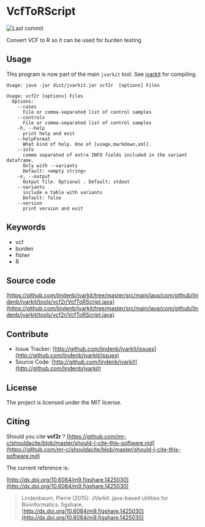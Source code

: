 # VcfToRScript

![Last commit](https://img.shields.io/github/last-commit/lindenb/jvarkit.png)

Convert VCF to R so it can be used for burden testing


## Usage


This program is now part of the main `jvarkit` tool. See [jvarkit](JvarkitCentral.md) for compiling.


```
Usage: java -jar dist/jvarkit.jar vcf2r  [options] Files

Usage: vcf2r [options] Files
  Options:
    --cases
      File or comma-separated list of control samples
    --controls
      File or comma-separated list of control samples
    -h, --help
      print help and exit
    --helpFormat
      What kind of help. One of [usage,markdown,xml].
    --info
      comma separated of extra INFO fields included in the variant dataframe. 
      Only with --variants
      Default: <empty string>
    -o, --output
      Output file. Optional . Default: stdout
    --variants
      include a table with variants
      Default: false
    --version
      print version and exit

```


## Keywords

 * vcf
 * burden
 * fisher
 * R


## Source code 

[https://github.com/lindenb/jvarkit/tree/master/src/main/java/com/github/lindenb/jvarkit/tools/vcf2r/VcfToRScript.java](https://github.com/lindenb/jvarkit/tree/master/src/main/java/com/github/lindenb/jvarkit/tools/vcf2r/VcfToRScript.java)


## Contribute

- Issue Tracker: [http://github.com/lindenb/jvarkit/issues](http://github.com/lindenb/jvarkit/issues)
- Source Code: [http://github.com/lindenb/jvarkit](http://github.com/lindenb/jvarkit)

## License

The project is licensed under the MIT license.

## Citing

Should you cite **vcf2r** ? [https://github.com/mr-c/shouldacite/blob/master/should-I-cite-this-software.md](https://github.com/mr-c/shouldacite/blob/master/should-I-cite-this-software.md)

The current reference is:

[http://dx.doi.org/10.6084/m9.figshare.1425030](http://dx.doi.org/10.6084/m9.figshare.1425030)

> Lindenbaum, Pierre (2015): JVarkit: java-based utilities for Bioinformatics. figshare.
> [http://dx.doi.org/10.6084/m9.figshare.1425030](http://dx.doi.org/10.6084/m9.figshare.1425030)





